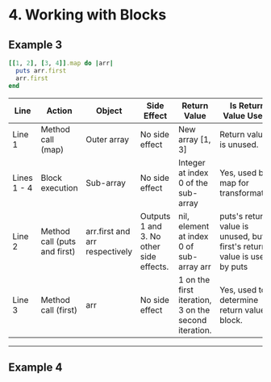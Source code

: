 # 4. Working with Blocks

## Example 3

```ruby
[[1, 2], [3, 4]].map do |arr|
  puts arr.first
  arr.first
end
```

| Line | Action | Object | Side Effect | Return Value | Is Return Value Used? |
| ---- | ------ | ------ | ----------- | ------------ | --------------------- |
| Line 1| Method call (map) | Outer array | No side effect | New array [1, 3] | Return value is unused. |
| Lines 1 - 4 | Block execution | Sub-array | No side effect | Integer at index 0 of the sub-array | Yes, used by map for transformation |
| Line 2 | Method call (puts and first) | arr.first and arr respectively | Outputs 1 and 3. No other side effects. | nil, element at index 0 of sub-array arr | puts's return value is unused, but first's return value is used by puts |
| Line 3 | Method call (first) | arr | No side effect | 1 on the first iteration, 3 on the second iteration.| Yes, used to determine return value of block. |

---

## Example 4

